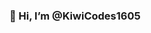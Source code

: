 ### 👋 Hi, I’m @KiwiCodes1605


<!---
KiwiCodes1605/KiwiCodes1605 is a ✨ special ✨ repository because its `README.md` (this file) appears on your GitHub profile.
You can click the Preview link to take a look at your changes.
--->
